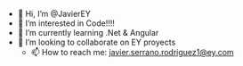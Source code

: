 - 👋 Hi, I’m @JavierEY
- 👀 I’m interested in Code!!!!
- 🌱 I’m currently learning .Net & Angular
- 💞️ I’m looking to collaborate on EY proyects
  - 📫 How to reach me: javier.serrano.rodriguez1@ey.com

<!---
JavierEY/JavierEY is a ✨ special ✨ repository because its `README.md` (this file) appears on your GitHub profile.
You can click the Preview link to take a look at your changes.
--->
